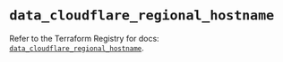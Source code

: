 # `data_cloudflare_regional_hostname`

Refer to the Terraform Registry for docs: [`data_cloudflare_regional_hostname`](https://registry.terraform.io/providers/cloudflare/cloudflare/5.0.0/docs/data-sources/regional_hostname).

